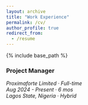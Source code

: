 ```yaml
---
layout: archive
title: "Work Experience"
permalink: /cv/
author_profile: true
redirect_from:
  - /resume
---
```


{% include base_path %}

### Project Manager
<address>
  Proximaforte Limited · Full-time<br /> Aug 2024 - Present · 6 mos<br /> Lagos State, Nigeria · Hybrid
</address>

<!-- * Fall 2015: Research Assistant
  * Github University
  * Duties included: Merging pull requests
  * Supervisor: Professor Hub  -->
